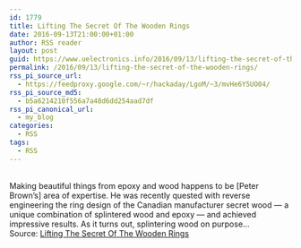 ```yaml
---
id: 1779
title: Lifting The Secret Of The Wooden Rings
date: 2016-09-13T21:00:00+01:00
author: RSS reader
layout: post
guid: https://www.uelectronics.info/2016/09/13/lifting-the-secret-of-the-wooden-rings/
permalink: /2016/09/13/lifting-the-secret-of-the-wooden-rings/
rss_pi_source_url:
  - https://feedproxy.google.com/~r/hackaday/LgoM/~3/mvHe6Y5UO04/
rss_pi_source_md5:
  - b5a6214210f556a7a48d6dd254aad7df
rss_pi_canonical_url:
  - my_blog
categories:
  - RSS
tags:
  - RSS
---
```

&#013;  
Making beautiful things from epoxy and wood happens to be [Peter Brown’s] area of expertise. He was recently quested with reverse engineering the ring design of the Canadian manufacturer secret wood — a unique combination of splintered wood and epoxy — and achieved impressive results. As it turns out, splintering wood on purpose…&#013;  
Source: <a href="https://feedproxy.google.com/~r/hackaday/LgoM/~3/mvHe6Y5UO04/" target="_blank">Lifting The Secret Of The Wooden Rings</a>